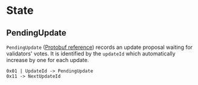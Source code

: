 <!--
order: 1
-->

# State

## PendingUpdate

`PendingUpdate` ([Protobuf reference](https://github.com/celer-network/sgnv2/blob/f9f76fb10d/proto/sgn/sync/v1/sync.proto#L20-L42)) records an update proposal waiting for validators' votes. It is identified by the `updateId` which automatically increase by one for each update.
```
0x01 | UpdateId -> PendingUpdate
0x11 -> NextUpdateId
```